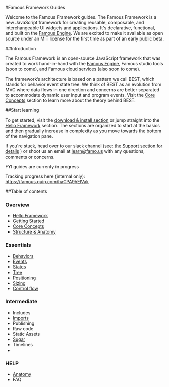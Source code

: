 #Famous Framework Guides

Welcome to the Famous Framework guides. The Famous Framework is a new JavaScript framework for creating reusable, composable, and interchangeable UI widgets and applications. It's declarative, functional, and built on the [Famous Engine](https://github.com/Famous/engine). We are excited to make it available as open source under an MIT license for the first time as part of an early public beta.


##Introduction

The Famous Framework is an open-source JavaScript framework that was created to work hand-in-hand with the [Famous Engine](famous.org/learn), Famous studio tools (soon to come), and Famous cloud services (also soon to come).

The framework’s architecture is based on a pattern we call BEST, which stands for behavior event state tree. We think of BEST as an evolution from MVC where data flows in one direction and concerns are better separated to accommodate dynamic user input and program events. Visit the [Core Concepts](core-concepts.md) section to learn more about the theory behind BEST. 

##Start learning

To get started, visit the [download & install section](getting-started.md) or jump straight into the [Hello Framework](HelloFramework.md) section. The sections are organized to start at the basics and then gradually increase in complexity as you move towards the bottom of the navigation pane.

 If you're stuck, head over to our slack channel ([see: the Support section for details](famous.org/support) ) or shoot us an email at [learn@famo.us](mailto:learn@famo.us) with any questions, comments or concerns.  
 

FYI guides are currenty in progress

Tracking progress here (internal only):
https://famous.quip.com/haCPA9hElVak

##Table of contents

### Overview

- [Hello Framework](hello-framework.md)
- [Getting Started](getting-started.md)
- [Core Concepts](core-concepts.md)
- [Structure & Anatomy](structure-and-anatomy.md)

### Essentials
- [Behaviors](behaviors.md)
- [Events](events.md)
- [States](states.md)
- [Tree](tree.md)
- [Positioning](positioning.md)
- [Sizing](sizing.md)
- [Control flow](control-flow.md)

### Intermediate

- Includes
- [Imports](../imports.md)
- Publishing
- Raw code
- Static Assets
- [Sugar](../sugar.md)
- Timelines
- 
### HELP

- [Anatomy](anatomy.md)
- FAQ



